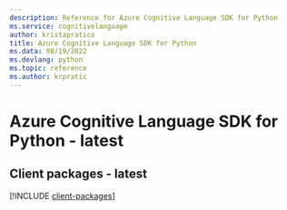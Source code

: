 ```yaml
---
description: Reference for Azure Cognitive Language SDK for Python
ms.service: cognitivelanguage
author: kristapratico
title: Azure Cognitive Language SDK for Python
ms.data: 08/19/2022
ms.devlang: python
ms.topic: reference
ms.author: krpratic
---
```

# Azure Cognitive Language SDK for Python - latest

## Client packages - latest
[!INCLUDE [client-packages](cognitive-language-client-index.md)]